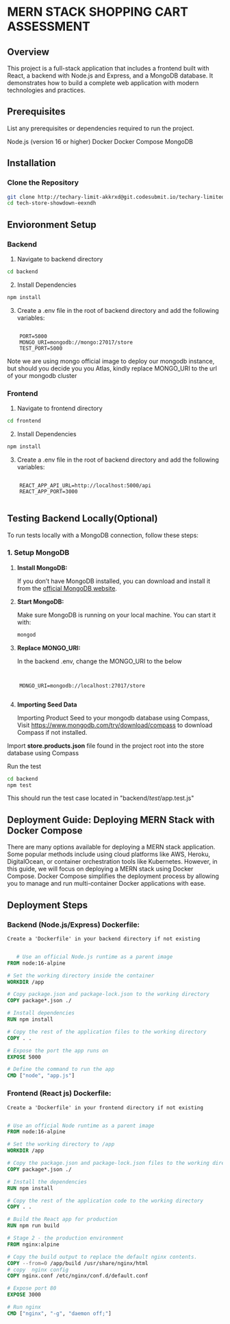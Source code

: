 # MERN STACK SHOPPING CART ASSESSMENT


## Overview

This project is a full-stack application that includes a frontend built with React, a backend with Node.js and Express, and a MongoDB database. It demonstrates how to build a complete web application with modern technologies and practices.


## Prerequisites

List any prerequisites or dependencies required to run the project.

Node.js (version 16 or higher)
Docker
Docker Compose
MongoDB


## Installation

### Clone the Repository

```bash
git clone http://techary-limit-akkrxd@git.codesubmit.io/techary-limited/tech-store-showdown-eexndh
cd tech-store-showdown-eexndh

```



## Envioronment Setup

### Backend

1. Navigate to backend directory

```bash
cd backend


```
2. Install Dependencies

```bash
npm install


```

3. Create a .env file in the root of backend directory and add the following variables:

```plaintext

    PORT=5000
    MONGO_URI=mongodb://mongo:27017/store
    TEST_PORT=5000

```

Note we are using mongo official image to deploy our mongodb instance, but
should you decide you you Atlas, kindly replace MONGO_URI to the url of your mongodb cluster


### Frontend

1. Navigate to frontend directory

```bash
cd frontend


```
2. Install Dependencies

```bash
npm install


```

3. Create a .env file in the root of backend directory and add the following variables:

```plaintext

    REACT_APP_API_URL=http://localhost:5000/api
    REACT_APP_PORT=3000


```


## Testing Backend Locally(Optional)

To run tests locally with a MongoDB connection,  follow these steps:

### **1. Setup MongoDB**

1. **Install MongoDB:**

   If you don’t have MongoDB installed, you can download and install it from the [official MongoDB website](https://www.mongodb.com/try/download/community).

2. **Start MongoDB:**

   Make sure MongoDB is running on your local machine. You can start it with:

   ```bash
   mongod

3. **Replace MONGO_URI:**

    In the backend .env, change the MONGO_URI to the below

```plaintext


    MONGO_URI=mongodb://localhost:27017/store
  
```
4. **Importing Seed Data**

    Importing Product Seed to your mongodb database using Compass, Visit https://www.mongodb.com/try/download/compass to download Compass if not installed.




 Import **store.products.json**  file found in the project root into the store database using Compass


Run the test

   ```bash
   cd backend
   npm test

```
This should run the test case located in "backend/_test_/app.test.js"


## Deployment Guide: Deploying MERN Stack with Docker Compose

There are many options available for deploying a MERN stack application. Some popular methods include using cloud platforms like AWS, Heroku, DigitalOcean, or container orchestration tools like Kubernetes. However, in this guide, we will focus on deploying a MERN stack using Docker Compose. Docker Compose simplifies the deployment process by allowing you to manage and run multi-container Docker applications with ease.


## Deployment Steps

### Backend (Node.js/Express) Dockerfile:
    Create a 'Dockerfile' in your backend directory if not existing

```Dockerfile

   # Use an official Node.js runtime as a parent image
FROM node:16-alpine

# Set the working directory inside the container
WORKDIR /app

# Copy package.json and package-lock.json to the working directory
COPY package*.json ./

# Install dependencies
RUN npm install

# Copy the rest of the application files to the working directory
COPY . .

# Expose the port the app runs on
EXPOSE 5000

# Define the command to run the app
CMD ["node", "app.js"]


```

### Frontend (React js) Dockerfile:
    Create a 'Dockerfile' in your frontend directory if not existing

```Dockerfile

# Use an official Node runtime as a parent image
FROM node:16-alpine

# Set the working directory to /app
WORKDIR /app

# Copy the package.json and package-lock.json files to the working directory
COPY package*.json ./

# Install the dependencies
RUN npm install

# Copy the rest of the application code to the working directory
COPY . .

# Build the React app for production
RUN npm run build

# Stage 2 - the production environment
FROM nginx:alpine

# Copy the build output to replace the default nginx contents.
COPY --from=0 /app/build /usr/share/nginx/html
# copy  nginx config
COPY nginx.conf /etc/nginx/conf.d/default.conf

# Expose port 80
EXPOSE 3000

# Run nginx
CMD ["nginx", "-g", "daemon off;"]

````

